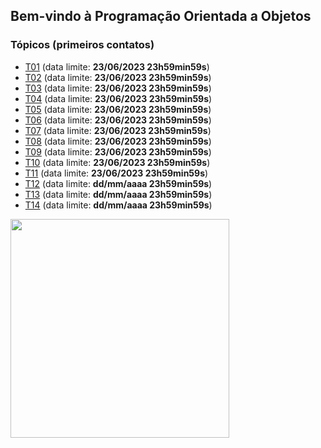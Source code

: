 ## Bem-vindo à Programação Orientada a Objetos

### Tópicos (primeiros contatos)

- [T01](topicos/01.md) (data limite: **23/06/2023 23h59min59s**)
- [T02](topicos/02.md) (data limite: **23/06/2023 23h59min59s**)
- [T03](topicos/03.md) (data limite: **23/06/2023 23h59min59s**)
- [T04](topicos/04.md) (data limite: **23/06/2023 23h59min59s**)
- [T05](topicos/05.md) (data limite: **23/06/2023 23h59min59s**)
- [T06](topicos/06.md) (data limite: **23/06/2023 23h59min59s**)
- [T07](topicos/07.md) (data limite: **23/06/2023 23h59min59s**)
- [T08](topicos/08.md) (data limite: **23/06/2023 23h59min59s**)
- [T09](topicos/09.md) (data limite: **23/06/2023 23h59min59s**)
- [T10](topicos/10.md) (data limite: **23/06/2023 23h59min59s**)
- [T11](topicos/11.md) (data limite: **23/06/2023 23h59min59s**)
- [T12](topicos/12.md) (data limite: **dd/mm/aaaa 23h59min59s**)
- [T13](topicos/13.md) (data limite: **dd/mm/aaaa 23h59min59s**)
- [T14](topicos/14.md) (data limite: **dd/mm/aaaa 23h59min59s**)

<img src="https://github.com/kyriosdata/oo/raw/master/media/flyier-poo.png" width="350">

